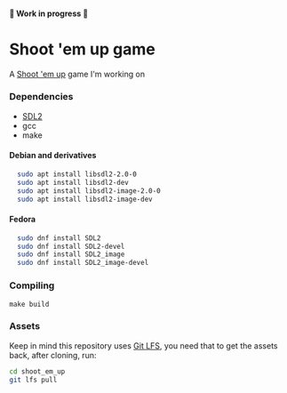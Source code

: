 #### 🚧 Work in progress 🚧
# Shoot 'em up game

A [Shoot 'em up](https://en.wikipedia.org/wiki/Shoot_%27em_up) game I'm working on
### Dependencies

- [SDL2](http://libsdl.org)
- gcc
- make

#### Debian and derivatives

```bash
  sudo apt install libsdl2-2.0-0
  sudo apt install libsdl2-dev
  sudo apt install libsdl2-image-2.0-0
  sudo apt install libsdl2-image-dev
```

#### Fedora
```bash
  sudo dnf install SDL2
  sudo dnf install SDL2-devel
  sudo dnf install SDL2_image
  sudo dnf install SDL2_image-devel
```
### Compiling

```
make build
```
### Assets
Keep in mind this repository uses [Git LFS](https://git-lfs.com/), you need that to get the assets back, after cloning, run:
```bash
cd shoot_em_up
git lfs pull
```
